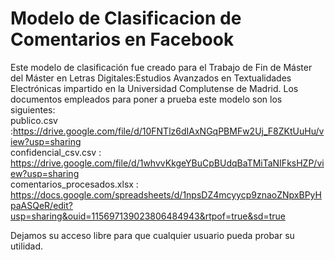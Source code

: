 # Modelo de Clasificacion de Comentarios en Facebook
Este modelo de clasificación fue creado para el Trabajo de Fin de Máster del Máster en Letras Digitales:Estudios Avanzados en Textualidades Electrónicas impartido en la Universidad Complutense de Madrid. 
Los documentos empleados para poner a prueba este modelo son los siguientes:    
publico.csv :https://drive.google.com/file/d/10FNTlz6dIAxNGqPBMFw2Uj_F8ZKtUuHu/view?usp=sharing      
confidencial_csv.csv : https://drive.google.com/file/d/1whvvKkgeYBuCpBUdqBaTMiTaNIFksHZP/view?usp=sharing      
comentarios_procesados.xlsx : https://docs.google.com/spreadsheets/d/1npsDZ4mcyycp9znaoZNpxBPyHpaASQeR/edit?usp=sharing&ouid=115697139023806484943&rtpof=true&sd=true

Dejamos su acceso libre para que cualquier usuario pueda probar su utilidad.
